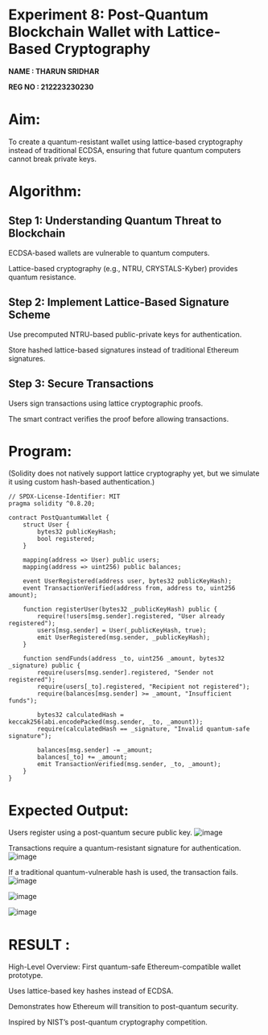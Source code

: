 # Experiment 8: Post-Quantum Blockchain Wallet with Lattice-Based Cryptography

**NAME : THARUN SRIDHAR**

**REG NO : 212223230230**

# Aim:
To create a quantum-resistant wallet using lattice-based cryptography instead of traditional ECDSA, ensuring that future quantum computers cannot break private keys.

# Algorithm:
## Step 1: Understanding Quantum Threat to Blockchain
ECDSA-based wallets are vulnerable to quantum computers.


Lattice-based cryptography (e.g., NTRU, CRYSTALS-Kyber) provides quantum resistance.


## Step 2: Implement Lattice-Based Signature Scheme
Use precomputed NTRU-based public-private keys for authentication.


Store hashed lattice-based signatures instead of traditional Ethereum signatures.


## Step 3: Secure Transactions
Users sign transactions using lattice cryptographic proofs.


The smart contract verifies the proof before allowing transactions.



# Program:

(Solidity does not natively support lattice cryptography yet, but we simulate it using custom hash-based authentication.)
```
// SPDX-License-Identifier: MIT
pragma solidity ^0.8.20;

contract PostQuantumWallet {
    struct User {
        bytes32 publicKeyHash;
        bool registered;
    }

    mapping(address => User) public users;
    mapping(address => uint256) public balances;

    event UserRegistered(address user, bytes32 publicKeyHash);
    event TransactionVerified(address from, address to, uint256 amount);

    function registerUser(bytes32 _publicKeyHash) public {
        require(!users[msg.sender].registered, "User already registered");
        users[msg.sender] = User(_publicKeyHash, true);
        emit UserRegistered(msg.sender, _publicKeyHash);
    }

    function sendFunds(address _to, uint256 _amount, bytes32 _signature) public {
        require(users[msg.sender].registered, "Sender not registered");
        require(users[_to].registered, "Recipient not registered");
        require(balances[msg.sender] >= _amount, "Insufficient funds");

        bytes32 calculatedHash = keccak256(abi.encodePacked(msg.sender, _to, _amount));
        require(calculatedHash == _signature, "Invalid quantum-safe signature");

        balances[msg.sender] -= _amount;
        balances[_to] += _amount;
        emit TransactionVerified(msg.sender, _to, _amount);
    }
}
```

# Expected Output:
Users register using a post-quantum secure public key.
![image](https://github.com/user-attachments/assets/ec3ab0ed-cb17-482f-a937-a344bcd45fdd)


Transactions require a quantum-resistant signature for authentication.
![image](https://github.com/user-attachments/assets/c54be459-c809-435b-a4dc-0fdc90c3ad19)


If a traditional quantum-vulnerable hash is used, the transaction fails.
![image](https://github.com/user-attachments/assets/d5d6ea9c-3a3d-4aa2-ad04-ad3092502ca4)

![image](https://github.com/user-attachments/assets/acc1a55d-2c01-4f10-8015-38d142addd8c)

![image](https://github.com/user-attachments/assets/2eb7cbac-4615-4bf5-8f86-1f658e191132)


# RESULT : 
High-Level Overview:
First quantum-safe Ethereum-compatible wallet prototype.


Uses lattice-based key hashes instead of ECDSA.


Demonstrates how Ethereum will transition to post-quantum security.


Inspired by NIST’s post-quantum cryptography competition.

